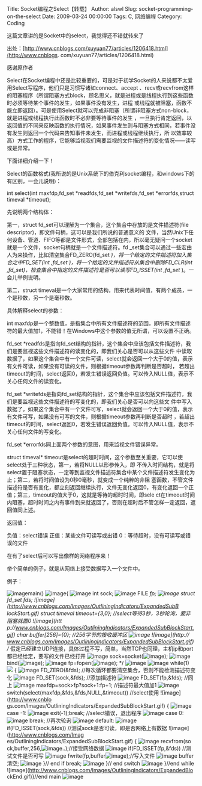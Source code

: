 Title: Socket编程之Select【转载】
Author: alswl
Slug: socket-programming-on-the-select
Date: 2009-03-24 00:00:00
Tags: C, 网络编程
Category: Coding

这篇文章讲的是Socket中的select，我觉得还不错就转来了

出处：[http://www.cnblogs.com/xuyuan77/articles/1206418.html](http://www.cnblogs.
com/xuyuan77/articles/1206418.html)

感谢原作者

Select在Socket编程中还是比较重要的，可是对于初学Socket的人来说都不太爱用Select写程序，他们只是习惯写诸如connect、accept
、recv或recvfrom这样的阻塞程序（所谓阻塞方式block，顾名思义，就是进程或是线程执行到这些函数时必须等待某个事件的发生，如果事件没有发生，进程
或线程就被阻塞，函数不能立即返回）。可是使用Select就可以完成非阻塞（所谓非阻塞方式non-block，就是进程或线程执行此函数时不必非要等待事件的发生
，一旦执行肯定返回，以返回值的不同来反映函数的执行情况，如果事件发生则与阻塞方式相同，若事件没有发生则返回一个代码来告知事件未发生，而进程或线程继续执行，所
以效率较高）方式工作的程序，它能够监视我们需要监视的文件描述符的变化情况——读写或是异常。

下面详细介绍一下！

Select的函数格式(我所说的是Unix系统下的伯克利socket编程，和windows下的有区别，一会儿说明)：

int select(int maxfdp,fd_set *readfds,fd_set *writefds,fd_set *errorfds,struct
timeval *timeout);

先说明两个结构体：

第一，struct fd_set可以理解为一个集合，这个集合中存放的是文件描述符(file descriptor)，即文件句柄，这可以是我们所说的普通意义的
文件，当然Unix下任何设备、管道、FIFO等都是文件形式，全部包括在内，所以毫无疑问一个socket就是一个文件，socket句柄就是一个文件描述符。fd
_set集合可以通过一些宏由人为来操作，比如清空集合FD_ZERO(fd_set *)，将一个给定的文件描述符加入集合之中FD_SET(int
,fd_set *)，将一个给定的文件描述符从集合中删除FD_CLR(int
,fd_set*)，检查集合中指定的文件描述符是否可以读写FD_ISSET(int ,fd_set* )。一会儿举例说明。

第二，struct timeval是一个大家常用的结构，用来代表时间值，有两个成员，一个是秒数，另一个是毫秒数。

具体解释select的参数：

int
maxfdp是一个整数值，是指集合中所有文件描述符的范围，即所有文件描述符的最大值加1，不能错！在Windows中这个参数的值无所谓，可以设置不正确。

fd_set *readfds是指向fd_set结构的指针，这个集合中应该包括文件描述符，我们是要监视这些文件描述符的读变化的，即我们关心是否可以从这些文件
中读取数据了，如果这个集合中有一个文件可读，select就会返回一个大于0的值，表示有文件可读，如果没有可读的文件，则根据timeout参数再判断是否超时，
若超出timeout的时间，select返回0，若发生错误返回负值。可以传入NULL值，表示不关心任何文件的读变化。

fd_set *writefds是指向fd_set结构的指针，这个集合中应该包括文件描述符，我们是要监视这些文件描述符的写变化的，即我们关心是否可以向这些文
件中写入数据了，如果这个集合中有一个文件可写，select就会返回一个大于0的值，表示有文件可写，如果没有可写的文件，则根据timeout参数再判断是否超时
，若超出timeout的时间，select返回0，若发生错误返回负值。可以传入NULL值，表示不关心任何文件的写变化。

fd_set *errorfds同上面两个参数的意图，用来监视文件错误异常。

struct timeval* timeout是select的超时时间，这个参数至关重要，它可以使select处于三种状态，第一，若将NULL以形参传入，即
不传入时间结构，就是将select置于阻塞状态，一定等到监视文件描述符集合中某个文件描述符发生变化为止；第二，若将时间值设为0秒0毫秒，就变成一个纯粹的非阻
塞函数，不管文件描述符是否有变化，都立刻返回继续执行，文件无变化返回0，有变化返回一个正值；第三，timeout的值大于0，这就是等待的超时时间，即sele
ct在timeout时间内阻塞，超时时间之内有事件到来就返回了，否则在超时后不管怎样一定返回，返回值同上述。

返回值：

负值：select错误 正值：某些文件可读写或出错 0：等待超时，没有可读写或错误的文件

在有了select后可以写出像样的网络程序来！

举个简单的例子，就是从网络上接受数据写入一个文件中。

例子：

![image](http://www.cnblogs.com/Images/OutliningIndicators/None.gif)main()
![image](http://www.cnblogs.com/Images/OutliningIndicators/ExpandedBlockStart.gif){
![image](http://www.cnblogs.com/Images/OutliningIndicators/InBlock.gif) int sock;
![image](http://www.cnblogs.com/Images/OutliningIndicators/InBlock.gif) FILE *fp;
![image](http://www.cnblogs.com/Images/OutliningIndicators/InBlock.gif) struct
fd_set fds; ![image](http://www.cnblogs.com/Images/OutliningIndicators/ExpandedSubB
lockStart.gif) struct timeval timeout={3,0}; //select等待3秒，3秒轮询，要非阻塞就置0 ![image](htt
p://www.cnblogs.com/Images/OutliningIndicators/ExpandedSubBlockStart.gif) char
buffer[256]={0}; //256字节的接收缓冲区
![image](http://www.cnblogs.com/Images/OutliningIndicators/InBlock.gif) ![image](http://
www.cnblogs.com/Images/OutliningIndicators/ExpandedSubBlockStart.gif) /*
假定已经建立UDP连接，具体过程不写，简单，当然TCP也同理，主机ip和port都已经给定，要写的文件已经打开
![image](http://www.cnblogs.com/Images/OutliningIndicators/InBlock.gif)
sock=socket(![image](http://www.cnblogs.com/Images/dot.gif));
![image](http://www.cnblogs.com/Images/OutliningIndicators/InBlock.gif)
bind(![image](http://www.cnblogs.com/Images/dot.gif));
![image](http://www.cnblogs.com/Images/OutliningIndicators/ExpandedSubBlockEnd.gif)
fp=fopen(![image](http://www.cnblogs.com/Images/dot.gif)); */
![image](http://www.cnblogs.com/Images/OutliningIndicators/InBlock.gif)
![image](http://www.cnblogs.com/Images/OutliningIndicators/InBlock.gif) while(1) ![
](http://www.cnblogs.com/Images/OutliningIndicators/ExpandedSubBlockStart.gif)
{ ![image](http://www.cnblogs.com/Images/OutliningIndicators/InBlock.gif)
FD_ZERO(&fds); //每次循环都要清空集合，否则不能检测描述符变化
![image](http://www.cnblogs.com/Images/OutliningIndicators/InBlock.gif)
FD_SET(sock,&fds); //添加描述符
![image](http://www.cnblogs.com/Images/OutliningIndicators/InBlock.gif)
FD_SET(fp,&fds); //同上
![image](http://www.cnblogs.com/Images/OutliningIndicators/InBlock.gif)
maxfdp=sock>fp?sock+1:fp+1; //描述符最大值加1
![image](http://www.cnblogs.com/Images/OutliningIndicators/InBlock.gif)
switch(select(maxfdp,&fds,&fds,NULL,&timeout)) //select使用 ![image](http://www.cnblo
gs.com/Images/OutliningIndicators/ExpandedSubBlockStart.gif) {
![image](http://www.cnblogs.com/Images/OutliningIndicators/InBlock.gif) case -1:
![image](http://www.cnblogs.com/Images/OutliningIndicators/InBlock.gif)
exit(-1);break; //select错误，退出程序
![image](http://www.cnblogs.com/Images/OutliningIndicators/InBlock.gif) case 0:
![image](http://www.cnblogs.com/Images/OutliningIndicators/InBlock.gif) break;
//再次轮询 ![image](http://www.cnblogs.com/Images/OutliningIndicators/InBlock.gif)
default: ![image](http://www.cnblogs.com/Images/OutliningIndicators/InBlock.gif)
if(FD_ISSET(sock,&fds)) //测试sock是否可读，即是否网络上有数据 ![image](http://www.cnblogs.com/Imag
es/OutliningIndicators/ExpandedSubBlockStart.gif) {
![image](http://www.cnblogs.com/Images/OutliningIndicators/InBlock.gif) recvfrom(so
ck,buffer,256,![image](http://www.cnblogs.com/Images/dot.gif)..);//接受网络数据
![image](http://www.cnblogs.com/Images/OutliningIndicators/InBlock.gif)
if(FD_ISSET(fp,&fds)) //测试文件是否可写
![image](http://www.cnblogs.com/Images/OutliningIndicators/InBlock.gif)
fwrite(fp,buffer![image](http://www.cnblogs.com/Images/dot.gif));//写入文件
![image](http://www.cnblogs.com/Images/OutliningIndicators/InBlock.gif) buffer清空;
![image](http://www.cnblogs.com/Images/OutliningIndicators/ExpandedSubBlockEnd.gif)
}// end if break;
![image](http://www.cnblogs.com/Images/OutliningIndicators/ExpandedSubBlockEnd.gif)
}// end switch
![image](http://www.cnblogs.com/Images/OutliningIndicators/ExpandedSubBlockEnd.gif)
}//end while ![image](http://www.cnblogs.com/Images/OutliningIndicators/ExpandedBlo
ckEnd.gif)}//end main
![image](http://www.cnblogs.com/Images/OutliningIndicators/None.gif)

